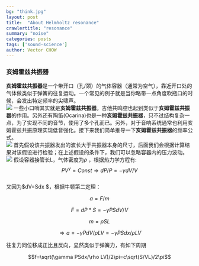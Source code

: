 ```yaml
---
bg: "think.jpg"
layout: post
title:  "About Helmholtz resonance"
crawlertitle: "resonance"
summary: "noise"
categories: posts
tags: ['sound-science']
author: Vector CHOW
---
```

<script type="text/x-mathjax-config">
    MathJax.Hub.Config({
      tex2jax: {
        skipTags: ['script', 'noscript', 'style', 'textarea', 'pre'],
        inlineMath: [['$','$']]
      }
    });
  </script>
  <script src="https://cdn.mathjax.org/mathjax/latest/MathJax.js?config=TeX-AMS-MML_HTMLorMML" type="text/javascript"></script>
### 亥姆霍兹共振器
**亥姆霍兹共振器**是一个带开口（孔/颈）的气体容器（通常为空气），靠近开口处的气体做类似于弹簧的往复运动。一个常见的例子就是当你略带一点角度吹瓶口的时候，会发出特定频率的尖啸声。  
![](http://people.seas.harvard.edu/%7Ejones/cscie129/nu_lectures/lecture3%20/ho_helmholtz/helm_resonator_3.jpg)
一些小口哨其实就是**亥姆霍兹共振器**。吉他共鸣腔也起到类似于**亥姆霍兹共振器**的作用。另外还有陶笛(Ocarina)也是一种**亥姆霍兹共振器**，只不过结构复杂一点，为了实现不同的音节，使用了多个孔而已。另外，对于音响系统通常也利用亥姆霍兹共振原理实现低音强化。接下来我们简单推导一下**亥姆霍兹共振器**的频率公式。  
![](http://newt.phys.unsw.edu.au/jw/graphics/Helmholtz1.GIF)
首先假设该共振器发出的波长大于共振器本身的尺寸，后面我们会根据计算结果对该假设进行检验；在上述假设的条件下，我们可以忽略容器内的压力波动。
![](http://newt.phys.unsw.edu.au/jw/graphics/Helmholtz2.GIF)
假设容器接管长L，气体密度为$\rho$ ，根据热力学方程有:  
$$PV^\gamma=Const \Rightarrow dP/P=-\gamma dV/V$$  
又因为$dV=Sdx $，根据牛顿第二定理：  

$$a=F/m$$  

$$F=dP*S=-\gamma PSdV/V$$  

$$m=\rho SL$$  

$$\Rightarrow a= -\gamma PdV/\rho LV= -\gamma PSdx/\rho LV$$  

往复力同位移成正比且反向，显然类似于弹簧力，有如下周期  

$$f=\sqrt(\gamma PSdx/\rho LV)/2\pi=c\sqrt(S/VL)/2\pi$$
